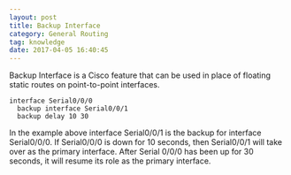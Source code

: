 ```yaml
---
layout: post
title: Backup Interface
category: General Routing
tag: knowledge
date: 2017-04-05 16:40:45
---
```

Backup Interface is a Cisco feature that can be used in place of floating static routes on point-to-point interfaces. 

```
interface Serial0/0/0
  backup interface Serial0/0/1
  backup delay 10 30
```
In the example above interface Serial0/0/1 is the backup for interface Serial0/0/0. If Serial0/0/0 is down for 10 seconds, then Serial0/0/1 will take over as the primary interface. After Serial 0/0/0 has been up for 30 seconds, it will resume its role as the primary interface.